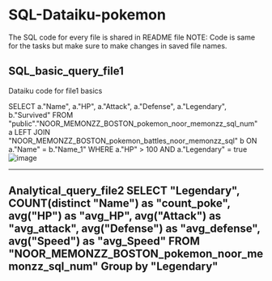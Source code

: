 # SQL-Dataiku-pokemon
The  SQL code for every file is shared in README file 
NOTE: Code is same for the tasks but make sure to make changes in saved file names. 


SQL_basic_query_file1
-----------------------------------------------------------------------------------------------------------------------------------------------------------
Dataiku code for file1 basics

SELECT a."Name", a."HP", a."Attack", a."Defense", a."Legendary", b."Survived"
FROM "public"."NOOR_MEMONZZ_BOSTON_pokemon_noor_memonzz_sql_num" a
LEFT JOIN "NOOR_MEMONZZ_BOSTON_pokemon_battles_noor_memonzz_sql" b
ON a."Name" = b."Name_1"
WHERE a."HP" > 100 AND a."Legendary" = true
![image](https://user-images.githubusercontent.com/106626918/182283015-d326a253-5215-471e-aa33-52d7b1c51d5d.png)

-----------------------------------------------------------------------------------------------------------------------------------------------------------

Analytical_query_file2
SELECT "Legendary", COUNT(distinct "Name") as "count_poke", 
avg("HP") as "avg_HP", avg("Attack") as "avg_attack", 
avg("Defense") as "avg_defense", avg("Speed") as "avg_Speed"
FROM "NOOR_MEMONZZ_BOSTON_pokemon_noor_memonzz_sql_num"
Group by "Legendary"
-----------------------------------------------------------------------------------------------------------------------------------------------------------

